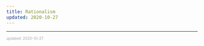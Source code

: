 ```yaml
---
title: Rationalism
updated: 2020-10-27
---
```


---

<sup><sub><font color="#a6a6a6">updated: 2020-10-27</font></sub></sup>
